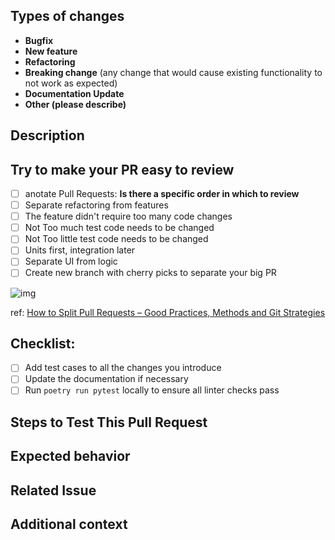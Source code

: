 <!--(Thanks for sending a pull request! Please fill in the following content to let us know better about this change.)-->

## Types of changes
<!--Please remove the types that do not apply to this change-->

- **Bugfix**
- **New feature**
- **Refactoring**
- **Breaking change** (any change that would cause existing functionality to not work as expected)
- **Documentation Update**
- **Other (please describe)**

## Description
<!--Describe what the change is**-->

## Try to make your PR easy to review

- [ ] anotate Pull Requests: **Is there a specific order in which to review**
- [ ] Separate refactoring from features
- [ ] The feature didn't require too many code changes
- [ ] Not Too much test code needs to be changed
- [ ] Not Too little test code needs to be changed
- [ ] Units first, integration later
- [ ] Separate UI from logic
- [ ] Create new branch with cherry picks to separate your big PR

![img](https://www.thedroidsonroids.com/wp-content/uploads//2018/12/Process.svg)

ref: [How to Split Pull Requests – Good Practices, Methods and Git Strategies](https://www.thedroidsonroids.com/blog/splitting-pull-request)

## Checklist:
- [ ] Add test cases to all the changes you introduce
- [ ] Update the documentation if necessary
- [ ] Run `poetry run pytest` locally to ensure all linter checks pass
## Steps to Test This Pull Request
<!--
Steps to reproduce the behavior:
1. ...
2. ...
3. ...
-->

## Expected behavior
<!--A clear and concise description of what you expected to happen-->

## Related Issue
<!--If applicable, refer to the issue related to this pull request.-->

## Additional context
<!--Add any other context or screenshots about the pull request here.-->
